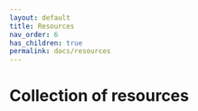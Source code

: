 ```yaml
---
layout: default
title: Resources
nav_order: 6
has_children: true
permalink: docs/resources
---
```


# Collection of resources
